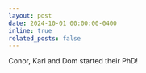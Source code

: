 ```yaml
---
layout: post
date: 2024-10-01 00:00:00-0400
inline: true
related_posts: false
---
```


Conor, Karl and Dom started their PhD!
